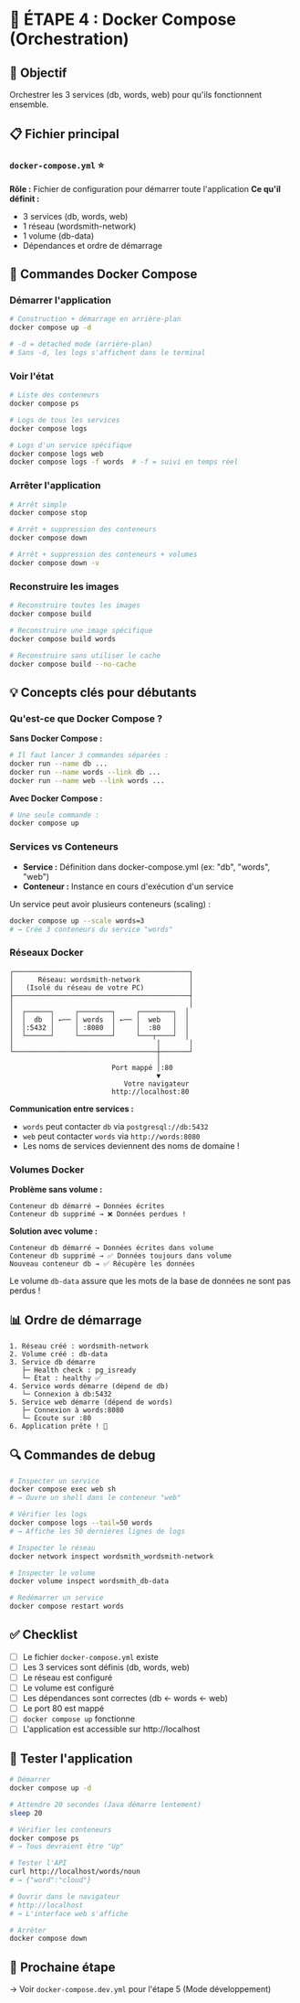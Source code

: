 # 📁 ÉTAPE 4 : Docker Compose (Orchestration)

## 🎯 Objectif
Orchestrer les 3 services (db, words, web) pour qu'ils fonctionnent ensemble.

## 📋 Fichier principal

### `docker-compose.yml` ⭐
**Rôle :** Fichier de configuration pour démarrer toute l'application
**Ce qu'il définit :**
- 3 services (db, words, web)
- 1 réseau (wordsmith-network)
- 1 volume (db-data)
- Dépendances et ordre de démarrage

## 🚀 Commandes Docker Compose

### Démarrer l'application
```bash
# Construction + démarrage en arrière-plan
docker compose up -d

# -d = detached mode (arrière-plan)
# Sans -d, les logs s'affichent dans le terminal
```

### Voir l'état
```bash
# Liste des conteneurs
docker compose ps

# Logs de tous les services
docker compose logs

# Logs d'un service spécifique
docker compose logs web
docker compose logs -f words  # -f = suivi en temps réel
```

### Arrêter l'application
```bash
# Arrêt simple
docker compose stop

# Arrêt + suppression des conteneurs
docker compose down

# Arrêt + suppression des conteneurs + volumes
docker compose down -v
```

### Reconstruire les images
```bash
# Reconstruire toutes les images
docker compose build

# Reconstruire une image spécifique
docker compose build words

# Reconstruire sans utiliser le cache
docker compose build --no-cache
```

## 💡 Concepts clés pour débutants

### Qu'est-ce que Docker Compose ?

**Sans Docker Compose :**
```bash
# Il faut lancer 3 commandes séparées :
docker run --name db ...
docker run --name words --link db ...
docker run --name web --link words ...
```

**Avec Docker Compose :**
```bash
# Une seule commande :
docker compose up
```

### Services vs Conteneurs

- **Service :** Définition dans docker-compose.yml (ex: "db", "words", "web")
- **Conteneur :** Instance en cours d'exécution d'un service

Un service peut avoir plusieurs conteneurs (scaling) :
```bash
docker compose up --scale words=3
# → Crée 3 conteneurs du service "words"
```

### Réseaux Docker

```
┌───────────────────────────────────────────┐
│      Réseau: wordsmith-network            │
│   (Isolé du réseau de votre PC)           │
├───────────────────────────────────────────┤
│                                           │
│  ┌──────┐     ┌────────┐     ┌────────┐  │
│  │  db  │ ←── │ words  │ ←── │  web   │  │
│  │:5432 │     │ :8080  │     │  :80   │  │
│  └──────┘     └────────┘     └───┬────┘  │
│                                   │       │
└───────────────────────────────────┼───────┘
                                    │
                         Port mappé │:80
                                    ▼
                            Votre navigateur
                         http://localhost:80
```

**Communication entre services :**
- `words` peut contacter `db` via `postgresql://db:5432`
- `web` peut contacter `words` via `http://words:8080`
- Les noms de services deviennent des noms de domaine !

### Volumes Docker

**Problème sans volume :**
```
Conteneur db démarré → Données écrites
Conteneur db supprimé → ❌ Données perdues !
```

**Solution avec volume :**
```
Conteneur db démarré → Données écrites dans volume
Conteneur db supprimé → ✅ Données toujours dans volume
Nouveau conteneur db → ✅ Récupère les données
```

Le volume `db-data` assure que les mots de la base de données ne sont pas perdus !

## 📊 Ordre de démarrage

```
1. Réseau créé : wordsmith-network
2. Volume créé : db-data
3. Service db démarre
   ├─ Health check : pg_isready
   └─ État : healthy ✅
4. Service words démarre (dépend de db)
   └─ Connexion à db:5432
5. Service web démarre (dépend de words)
   ├─ Connexion à words:8080
   └─ Écoute sur :80
6. Application prête ! 🎉
```

## 🔍 Commandes de debug

```bash
# Inspecter un service
docker compose exec web sh
# → Ouvre un shell dans le conteneur "web"

# Vérifier les logs
docker compose logs --tail=50 words
# → Affiche les 50 dernières lignes de logs

# Inspecter le réseau
docker network inspect wordsmith_wordsmith-network

# Inspecter le volume
docker volume inspect wordsmith_db-data

# Redémarrer un service
docker compose restart words
```

## ✅ Checklist

- [ ] Le fichier `docker-compose.yml` existe
- [ ] Les 3 services sont définis (db, words, web)
- [ ] Le réseau est configuré
- [ ] Le volume est configuré
- [ ] Les dépendances sont correctes (db ← words ← web)
- [ ] Le port 80 est mappé
- [ ] `docker compose up` fonctionne
- [ ] L'application est accessible sur http://localhost

## 🧪 Tester l'application

```bash
# Démarrer
docker compose up -d

# Attendre 20 secondes (Java démarre lentement)
sleep 20

# Vérifier les conteneurs
docker compose ps
# → Tous devraient être "Up"

# Tester l'API
curl http://localhost/words/noun
# → {"word":"cloud"}

# Ouvrir dans le navigateur
# http://localhost
# → L'interface web s'affiche

# Arrêter
docker compose down
```

## 🔗 Prochaine étape

→ Voir `docker-compose.dev.yml` pour l'étape 5 (Mode développement)

